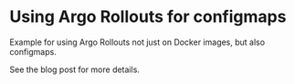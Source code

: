 # Using Argo Rollouts for configmaps

Example for using Argo Rollouts not just on Docker images, but also configmaps.

See the blog post for more details.

